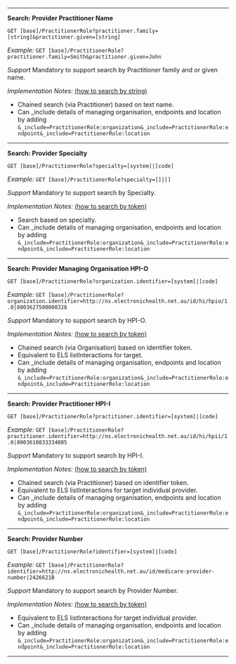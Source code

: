 
-----------
**Search: Provider Practitioner Name**

`GET [base]/PractitionerRole?practitioner.family=[string]&practitioner.given=[string]`

*Example:* 
`GET [base]/PractitionerRole?practitioner.family=Smith&practitioner.given=John`

*Support* Mandatory to support search by Practitioner family and or given name.

*Implementation Notes:*  [(how to search by string)]

* Chained search (via Practitioner) based on text name.
* Can _include details of managing organisation, endpoints and location by adding 
`&_include=PractitionerRole:organization&_include=PractitionerRole:endpoint&_include=PractitionerRole:location`

-----------
**Search: Provider Specialty**

`GET [base]/PractitionerRole?specialty=[system]|[code]`

*Example:* 
`GET [base]/PractitionerRole?specialty=[]|[]`

*Support* Mandatory to support search by Specialty.

*Implementation Notes:* [(how to search by token)]

* Search based on specialty.
* Can _include details of managing organisation, endpoints and location by adding 
`&_include=PractitionerRole:organization&_include=PractitionerRole:endpoint&_include=PractitionerRole:location`


-----------
**Search: Provider Managing Organisation HPI-O**

`GET [base]/PractitionerRole?organization.identifier=[system]|[code]`

*Example:* 
`GET [base]/PractitionerRole?organization.identifier=http://ns.electronichealth.net.au/id/hi/hpio/1.0|8003627500000328`

*Support* Mandatory to support search by HPI-O.

*Implementation Notes:* [(how to search by token)]

* Chained search (via Organisation) based on identifier token.
* Equivalent to ELS listInteractions for target.
* Can _include details of managing organisation, endpoints and location by adding 
`&_include=PractitionerRole:organization&_include=PractitionerRole:endpoint&_include=PractitionerRole:location`

-----------
**Search: Provider Practitioner HPI-I**

`GET [base]/PractitionerRole?practitioner.identifier=[system]|[code]`

*Example:* 
`GET [base]/PractitionerRole?practitioner.identifier=http://ns.electronichealth.net.au/id/hi/hpii/1.0|8003610833334085`

*Support* Mandatory to support search by HPI-I.

*Implementation Notes:* [(how to search by token)]

* Chained search (via Practitioner) based on identifier token.
* Equivalent to ELS listInteractions for target individual provider.
* Can _include details of managing organisation, endpoints and location by adding 
`&_include=PractitionerRole:organization&_include=PractitionerRole:endpoint&_include=PractitionerRole:location`

-----------
**Search: Provider Number**

`GET [base]/PractitionerRole?identifier=[system]|[code]`

*Example:* 
`GET [base]/PractitionerRole?identifier=http://ns.electronichealth.net.au/id/medicare-provider-number|2426621B`

*Support* Mandatory to support search by Provider Number.

*Implementation Notes:* [(how to search by token)]

* Equivalent to ELS listInteractions for target individual provider.
* Can _include details of managing organisation, endpoints and location by adding 
`&_include=PractitionerRole:organization&_include=PractitionerRole:endpoint&_include=PractitionerRole:location`

-----------

 [(how to search by reference)]: http://hl7.org/fhir/search.html#reference
 [(how to search by token)]: http://hl7.org/fhir/search.html#token
 [(how to search by date)]: http://hl7.org/fhir/search.html#date
 [(how to search by string)]: http://hl7.org/fhir/search.html#string
